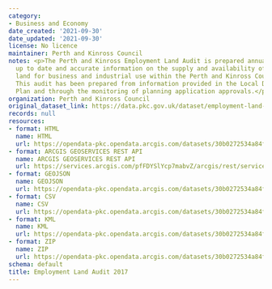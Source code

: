 ```yaml
---
category:
- Business and Economy
date_created: '2021-09-30'
date_updated: '2021-09-30'
license: No licence
maintainer: Perth and Kinross Council
notes: <p>The Perth and Kinross Employment Land Audit is prepared annually to provide
  up to date and accurate information on the supply and availability of employment
  land for business and industrial use within the Perth and Kinross Council area.
  This audit has been prepared from information provided in the Local Development
  Plan and through the monitoring of planning application approvals.</p>
organization: Perth and Kinross Council
original_dataset_link: https://data.pkc.gov.uk/dataset/employment-land-audit-2017
records: null
resources:
- format: HTML
  name: HTML
  url: https://opendata-pkc.opendata.arcgis.com/datasets/30b0272534a84f8ba3ff30900166aca0_0
- format: ARCGIS GEOSERVICES REST API
  name: ARCGIS GEOSERVICES REST API
  url: https://services.arcgis.com/pfFDYSlYcp7mabvZ/arcgis/rest/services/EmploymentLandAuditAudit_2017/FeatureServer/0
- format: GEOJSON
  name: GEOJSON
  url: https://opendata-pkc.opendata.arcgis.com/datasets/30b0272534a84f8ba3ff30900166aca0_0.geojson?outSR=%7B%22latestWkid%22%3A27700%2C%22wkid%22%3A27700%7D
- format: CSV
  name: CSV
  url: https://opendata-pkc.opendata.arcgis.com/datasets/30b0272534a84f8ba3ff30900166aca0_0.csv?outSR=%7B%22latestWkid%22%3A27700%2C%22wkid%22%3A27700%7D
- format: KML
  name: KML
  url: https://opendata-pkc.opendata.arcgis.com/datasets/30b0272534a84f8ba3ff30900166aca0_0.kml?outSR=%7B%22latestWkid%22%3A27700%2C%22wkid%22%3A27700%7D
- format: ZIP
  name: ZIP
  url: https://opendata-pkc.opendata.arcgis.com/datasets/30b0272534a84f8ba3ff30900166aca0_0.zip?outSR=%7B%22latestWkid%22%3A27700%2C%22wkid%22%3A27700%7D
schema: default
title: Employment Land Audit 2017
---
```

